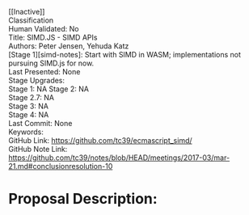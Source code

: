 [[Inactive]]<br>Classification<br>Human Validated: No<br>Title: SIMD.JS - SIMD APIs<br>Authors: Peter Jensen, Yehuda Katz<br>[Stage 1][simd-notes]: Start with SIMD in WASM; implementations not pursuing SIMD.js for now.<br>Last Presented: None<br>Stage Upgrades:<br>Stage 1: NA
Stage 2: NA  
Stage 2.7: NA  
Stage 3: NA  
Stage 4: NA<br>Last Commit: None<br>Keywords:<br>GitHub Link: https://github.com/tc39/ecmascript_simd/ <br>GitHub Note Link: https://github.com/tc39/notes/blob/HEAD/meetings/2017-03/mar-21.md#conclusionresolution-10
# Proposal Description:<br>